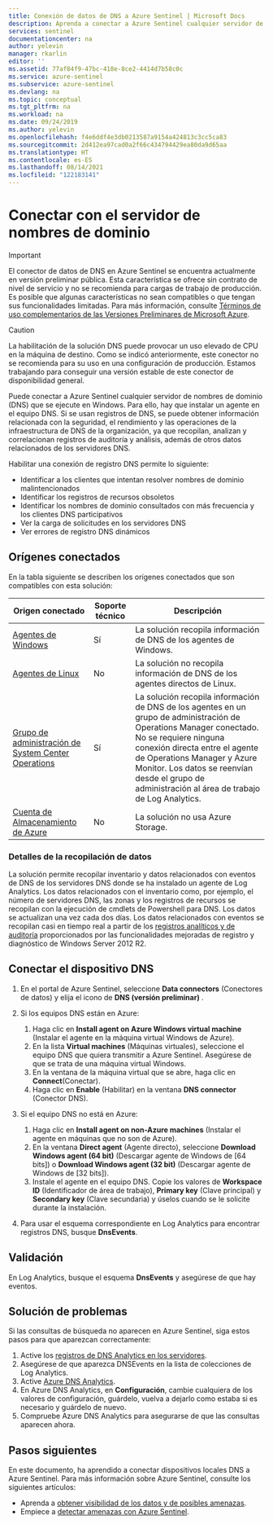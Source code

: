 ```yaml
---
title: Conexión de datos de DNS a Azure Sentinel | Microsoft Docs
description: Aprenda a conectar a Azure Sentinel cualquier servidor de nombres de dominio (DNS) que se ejecute en Windows mediante la instalación de un agente en la máquina DNS.
services: sentinel
documentationcenter: na
author: yelevin
manager: rkarlin
editor: ''
ms.assetid: 77af84f9-47bc-418e-8ce2-4414d7b58c0c
ms.service: azure-sentinel
ms.subservice: azure-sentinel
ms.devlang: na
ms.topic: conceptual
ms.tgt_pltfrm: na
ms.workload: na
ms.date: 09/24/2019
ms.author: yelevin
ms.openlocfilehash: f4e6ddf4e3db0213587a9154a424813c3cc5ca83
ms.sourcegitcommit: 2d412ea97cad0a2f66c434794429ea80da9d65aa
ms.translationtype: HT
ms.contentlocale: es-ES
ms.lasthandoff: 08/14/2021
ms.locfileid: "122183141"
---
```

# <a name="connect-your-domain-name-server"></a>Conectar con el servidor de nombres de dominio

> [!IMPORTANT]
> El conector de datos de DNS en Azure Sentinel se encuentra actualmente en versión preliminar pública.
> Esta característica se ofrece sin contrato de nivel de servicio y no se recomienda para cargas de trabajo de producción. Es posible que algunas características no sean compatibles o que tengan sus funcionalidades limitadas. Para más información, consulte [Términos de uso complementarios de las Versiones Preliminares de Microsoft Azure](https://azure.microsoft.com/support/legal/preview-supplemental-terms/).

> [!CAUTION]
> La habilitación de la solución DNS puede provocar un uso elevado de CPU en la máquina de destino. Como se indicó anteriormente, este conector no se recomienda para su uso en una configuración de producción. Estamos trabajando para conseguir una versión estable de este conector de disponibilidad general.

Puede conectar a Azure Sentinel cualquier servidor de nombres de dominio (DNS) que se ejecute en Windows. Para ello, hay que instalar un agente en el equipo DNS. Si se usan registros de DNS, se puede obtener información relacionada con la seguridad, el rendimiento y las operaciones de la infraestructura de DNS de la organización, ya que recopilan, analizan y correlacionan registros de auditoría y análisis, además de otros datos relacionados de los servidores DNS.

Habilitar una conexión de registro DNS permite lo siguiente:
- Identificar a los clientes que intentan resolver nombres de dominio malintencionados
- Identificar los registros de recursos obsoletos
- Identificar los nombres de dominio consultados con más frecuencia y los clientes DNS participativos
- Ver la carga de solicitudes en los servidores DNS
- Ver errores de registro DNS dinámicos

## <a name="connected-sources"></a>Orígenes conectados

En la tabla siguiente se describen los orígenes conectados que son compatibles con esta solución:

| **Origen conectado** | **Soporte técnico** | **Descripción** |
| --- | --- | --- |
| [Agentes de Windows](../azure-monitor/agents/agent-windows.md) | Sí | La solución recopila información de DNS de los agentes de Windows. |
| [Agentes de Linux](../azure-monitor/vm/monitor-virtual-machine.md) | No | La solución no recopila información de DNS de los agentes directos de Linux. |
| [Grupo de administración de System Center Operations](../azure-monitor/agents/om-agents.md) | Sí | La solución recopila información de DNS de los agentes en un grupo de administración de Operations Manager conectado. No se requiere ninguna conexión directa entre el agente de Operations Manager y Azure Monitor. Los datos se reenvían desde el grupo de administración al área de trabajo de Log Analytics. |
| [Cuenta de Almacenamiento de Azure](../azure-monitor/essentials/resource-logs.md#send-to-log-analytics-workspace) | No | La solución no usa Azure Storage. |

### <a name="data-collection-details"></a>Detalles de la recopilación de datos

La solución permite recopilar inventario y datos relacionados con eventos de DNS de los servidores DNS donde se ha instalado un agente de Log Analytics. Los datos relacionados con el inventario como, por ejemplo, el número de servidores DNS, las zonas y los registros de recursos se recopilan con la ejecución de cmdlets de Powershell para DNS. Los datos se actualizan una vez cada dos días. Los datos relacionados con eventos se recopilan casi en tiempo real a partir de los [registros analíticos y de auditoría](/previous-versions/windows/it-pro/windows-server-2012-R2-and-2012/dn800669(v=ws.11)#enhanc) proporcionados por las funcionalidades mejoradas de registro y diagnóstico de Windows Server 2012 R2.


## <a name="connect-your-dns-appliance"></a>Conectar el dispositivo DNS

1. En el portal de Azure Sentinel, seleccione **Data connectors** (Conectores de datos) y elija el icono de **DNS (versión preliminar)** .
1. Si los equipos DNS están en Azure:
    1. Haga clic en **Install agent on Azure Windows virtual machine** (Instalar el agente en la máquina virtual Windows de Azure).
    1. En la lista **Virtual machines** (Máquinas virtuales), seleccione el equipo DNS que quiera transmitir a Azure Sentinel. Asegúrese de que se trata de una máquina virtual Windows.
    1. En la ventana de la máquina virtual que se abre, haga clic en **Connect**(Conectar).  
    1. Haga clic en **Enable** (Habilitar) en la ventana **DNS connector** (Conector DNS). 

2. Si el equipo DNS no está en Azure:
    1. Haga clic en **Install agent on non-Azure machines** (Instalar el agente en máquinas que no son de Azure).
    1. En la ventana **Direct agent** (Agente directo), seleccione **Download Windows agent (64 bit)** (Descargar agente de Windows de [64 bits]) o **Download Windows agent (32 bit)** (Descargar agente de Windows de [32 bits]).
    1. Instale el agente en el equipo DNS. Copie los valores de **Workspace ID** (Identificador de área de trabajo), **Primary key** (Clave principal) y **Secondary key** (Clave secundaria) y úselos cuando se le solicite durante la instalación.

3. Para usar el esquema correspondiente en Log Analytics para encontrar registros DNS, busque **DnsEvents**.

## <a name="validate"></a>Validación 

En Log Analytics, busque el esquema **DnsEvents** y asegúrese de que hay eventos.

## <a name="troubleshooting"></a>Solución de problemas

Si las consultas de búsqueda no aparecen en Azure Sentinel, siga estos pasos para que aparezcan correctamente:
1. Active los [registros de DNS Analytics en los servidores](/previous-versions/windows/it-pro/windows-server-2012-R2-and-2012/dn800669(v=ws.11)).
2. Asegúrese de que aparezca DNSEvents en la lista de colecciones de Log Analytics.
3. Active [Azure DNS Analytics](../azure-monitor/insights/dns-analytics.md).
4. En Azure DNS Analytics, en **Configuración**, cambie cualquiera de los valores de configuración, guárdelo, vuelva a dejarlo como estaba si es necesario y guárdelo de nuevo.
5. Compruebe Azure DNS Analytics para asegurarse de que las consultas aparecen ahora.

## <a name="next-steps"></a>Pasos siguientes

En este documento, ha aprendido a conectar dispositivos locales DNS a Azure Sentinel. Para más información sobre Azure Sentinel, consulte los siguientes artículos:
- Aprenda a [obtener visibilidad de los datos y de posibles amenazas](get-visibility.md).
- Empiece a [detectar amenazas con Azure Sentinel](detect-threats-built-in.md).